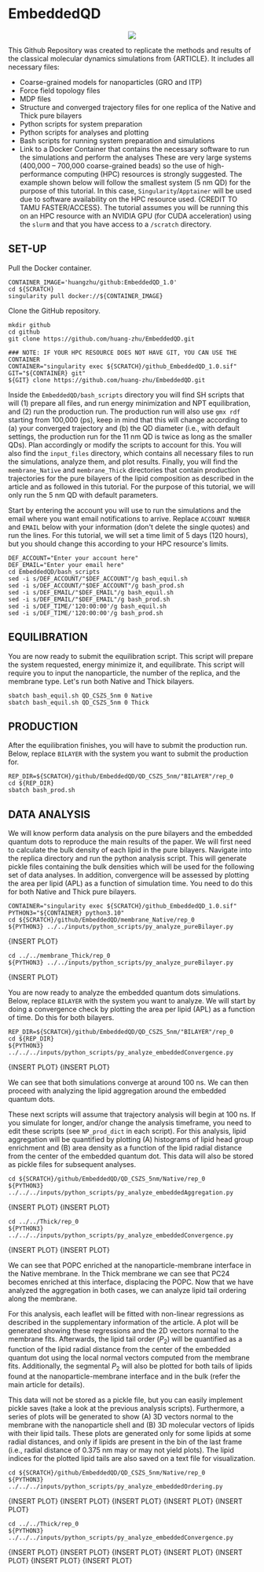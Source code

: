 # EmbeddedQD

<p align="center">
  <img src=https://github.com/huang-zhu/EmbeddedQD/assets/98200265/aadde84b-1242-4c6e-ae1c-249fa62749b9>
</p>

This Github Repository was created to replicate the methods and results of the classical molecular dynamics simulations from {ARTICLE}. It includes all necessary files:
-	Coarse-grained models for nanoparticles (GRO and ITP)
-	Force field topology files
-	MDP files
-	Structure and converged trajectory files for one replica of the Native and Thick pure bilayers
-	Python scripts for system preparation
-	Python scripts for analyses and plotting
-	Bash scripts for running system preparation and simulations
-	Link to a Docker Container that contains the necessary software to run the simulations and perform the analyses
These are very large systems (400,000 – 700,000 coarse-grained beads) so the use of high-performance computing (HPC) resources is strongly suggested. 
The example shown below will follow the smallest system (5 nm QD) for the purpose of this tutorial. In this case, ``Singularity``/``Apptainer`` will be used due to software availability on the HPC resource used. {CREDIT TO TAMU FASTER/ACCESS}. The tutorial assumes you will be running this on an HPC resource with an NVIDIA GPU (for CUDA acceleration) using the ``slurm`` and that you have access to a ``/scratch`` directory.

## SET-UP
Pull the Docker container.

```
CONTAINER_IMAGE='huangzhu/github:EmbeddedQD_1.0'
cd ${SCRATCH}
singularity pull docker://${CONTAINER_IMAGE}
```

Clone the GitHub repository.
```
mkdir github
cd github
git clone https://github.com/huang-zhu/EmbeddedQD.git
```
```
### NOTE: IF YOUR HPC RESOURCE DOES NOT HAVE GIT, YOU CAN USE THE CONTAINER
CONTAINER="singularity exec ${SCRATCH}/github_EmbeddedQD_1.0.sif"
GIT="${CONTAINER} git"
${GIT} clone https://github.com/huang-zhu/EmbeddedQD.git
```

Inside the ``EmbeddedQD/bash_scripts`` directory you will find SH scripts that will (1) prepare all files, and run energy minimization and NPT equilibration, and (2) run the production run. The production run will also use ``gmx rdf`` starting from 100,000 (ps), keep in mind that this will change according to (a) your converged trajectory and (b) the QD diameter (i.e., with default settings, the production run for the 11 nm QD is twice as long as the smaller QDs). Plan accordingly or modify the scripts to account for this. You will also find the ``input_files`` directory, which contains all necessary files to run the simulations, analyze them, and plot results. Finally, you will find the ``membrane_Native`` and ``membrane_Thick`` directories that contain production trajectories for the pure bilayers of the lipid composition as described in the article and as followed in this tutorial. For the purpose of this tutorial, we will only run the 5 nm QD with default parameters.

Start by entering the account you will use to run the simulations and the email where you want email notifications to arrive. Replace ``ACCOUNT NUMBER`` and ``EMAIL`` below with your information (don't delete the single quotes) and run the lines. For this tutorial, we will set a time limit of 5 days (120 hours), but you should change this according to your HPC resource's limits. 
```
DEF_ACCOUNT="Enter your account here"
DEF_EMAIL="Enter your email here"
cd EmbeddedQD/bash_scripts
sed -i s/DEF_ACCOUNT/"$DEF_ACCOUNT"/g bash_equil.sh 
sed -i s/DEF_ACCOUNT/"$DEF_ACCOUNT"/g bash_prod.sh 
sed -i s/DEF_EMAIL/"$DEF_EMAIL"/g bash_equil.sh 
sed -i s/DEF_EMAIL/"$DEF_EMAIL"/g bash_prod.sh 
sed -i s/DEF_TIME/'120:00:00'/g bash_equil.sh 
sed -i s/DEF_TIME/'120:00:00'/g bash_prod.sh 
```

## EQUILIBRATION
You are now ready to submit the equilibration script. This script will prepare the system requested, energy minimize it, and equilibrate. This script will require you to input the nanoparticle, the number of the replica, and the membrane type. Let's run both Native and Thick bilayers.
```
sbatch bash_equil.sh QD_CSZS_5nm 0 Native
sbatch bash_equil.sh QD_CSZS_5nm 0 Thick
```

## PRODUCTION
After the equilibration finishes, you will have to submit the production run. Below, replace ``BILAYER`` with the system you want to submit the production for.
```
REP_DIR=${SCRATCH}/github/EmbeddedQD/QD_CSZS_5nm/"BILAYER"/rep_0
cd ${REP_DIR}
sbatch bash_prod.sh 
```

## DATA ANALYSIS
We will know perform data analysis on the pure bilayers and the embedded quantum dots to reproduce the main results of the paper. We will first need to calculate the bulk density of each lipid in the pure bilayers. Navigate into the replica directory and run the python analysis script. This will generate pickle files containing the bulk densities which will be used for the following set of data analyses. In addition, convergence will be assessed by plotting the area per lipid (APL) as a function of simulation time. You need to do this for both Native and Thick pure bilayers. 

```
CONTAINER="singularity exec ${SCRATCH}/github_EmbeddedQD_1.0.sif"
PYTHON3="${CONTAINER} python3.10" 
cd ${SCRATCH}/github/EmbeddedQD/membrane_Native/rep_0
${PYTHON3} ../../inputs/python_scripts/py_analyze_pureBilayer.py
```
{INSERT PLOT}
```
cd ../../membrane_Thick/rep_0
${PYTHON3} ../../inputs/python_scripts/py_analyze_pureBilayer.py
```
{INSERT PLOT}

You are now ready to analyze the embedded quantum dots simulations. Below, replace ``BILAYER`` with the system you want to analyze. We will start by doing a convergence check by plotting the area per lipid (APL) as a function of time. Do this for both bilayers.
```
REP_DIR=${SCRATCH}/github/EmbeddedQD/QD_CSZS_5nm/"BILAYER"/rep_0
cd ${REP_DIR}
${PYTHON3} ../../../inputs/python_scripts/py_analyze_embeddedConvergence.py
```
{INSERT PLOT} {INSERT PLOT}

We can see that both simulations converge at around 100 ns. We can then proceed with analyzing the lipid aggregation around the embedded quantum dots. 

These next scripts will assume that trajectory analysis will begin at 100 ns. If you simulate for longer, and/or change the analysis timeframe, you need to edit these scripts (see ``NP_prod_dict`` in each script). For this analysis, lipid aggregation will be quantified by plotting (A) histograms of lipid head group enrichment and (B) area density as a function of the lipid radial distance from the center of the embedded quantum dot. This data will also be stored as pickle files for subsequent analyses.
```
cd ${SCRATCH}/github/EmbeddedQD/QD_CSZS_5nm/Native/rep_0
${PYTHON3} ../../../inputs/python_scripts/py_analyze_embeddedAggregation.py
```
{INSERT PLOT} {INSERT PLOT}
```
cd ../../Thick/rep_0
${PYTHON3} ../../../inputs/python_scripts/py_analyze_embeddedConvergence.py
```
{INSERT PLOT} {INSERT PLOT}

We can see that POPC enriched at the nanoparticle-membrane interface in the Native membrane. In the Thick membrane we can see that PC24 becomes enriched at this interface, displacing the POPC. Now that we have analyzed the aggregation in both cases, we can analyze lipid tail ordering along the membrane.

For this analysis, each leaflet will be fitted with non-linear regressions as described in the supplementary information of the article. A plot will be generated showing these regressions and the 2D vectors normal to the membrane fits. Afterwards, the lipid tail order ($P{_2}$) will be quantified as a function of the lipid radial distance from the center of the embedded quantum dot using the local normal vectors computed from the membrane fits. Additionally, the segmental $P{_2}$  will also be plotted for both tails of lipids found at the nanoparticle-membrane interface and in the bulk (refer the main article for details). 

This data will not be stored as a pickle file, but you can easily implement pickle saves (take a look at the previous analysis scripts). Furthermore, a series of plots will be generated to show (A) 3D vectors normal to the membrane with the nanoparticle shell and (B) 3D molecular vectors of lipids with their lipid tails. These plots are generated only for some lipids at some radial distances, and only if lipids are present in the bin of the last frame (i.e., radial distance of 0.375 nm may or may not yield plots). The lipid indices for the plotted lipid tails are also saved on a text file for visualization. 
```
cd ${SCRATCH}/github/EmbeddedQD/QD_CSZS_5nm/Native/rep_0
${PYTHON3} ../../../inputs/python_scripts/py_analyze_embeddedOrdering.py
```
{INSERT PLOT}
{INSERT PLOT} {INSERT PLOT}
{INSERT PLOT}
{INSERT PLOT}
```
cd ../../Thick/rep_0
${PYTHON3} ../../../inputs/python_scripts/py_analyze_embeddedConvergence.py
```
{INSERT PLOT}
{INSERT PLOT} {INSERT PLOT}
{INSERT PLOT} {INSERT PLOT}
{INSERT PLOT}
{INSERT PLOT}





